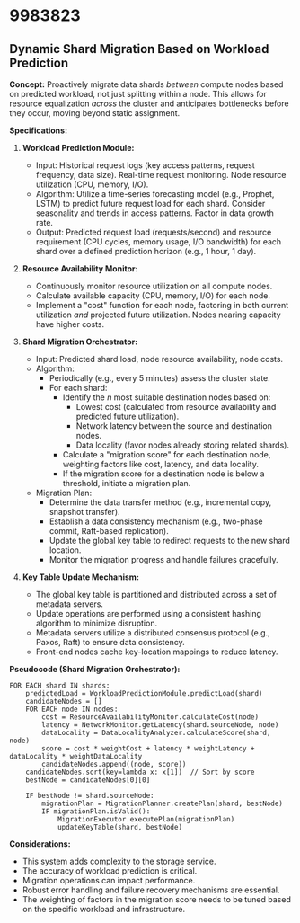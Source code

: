 # 9983823

## Dynamic Shard Migration Based on Workload Prediction

**Concept:** Proactively migrate data shards *between* compute nodes based on predicted workload, not just splitting within a node. This allows for resource equalization *across* the cluster and anticipates bottlenecks before they occur, moving beyond static assignment.

**Specifications:**

1.  **Workload Prediction Module:**
    *   Input: Historical request logs (key access patterns, request frequency, data size). Real-time request monitoring. Node resource utilization (CPU, memory, I/O).
    *   Algorithm: Utilize a time-series forecasting model (e.g., Prophet, LSTM) to predict future request load for each shard.  Consider seasonality and trends in access patterns.  Factor in data growth rate.
    *   Output: Predicted request load (requests/second) and resource requirement (CPU cycles, memory usage, I/O bandwidth) for each shard over a defined prediction horizon (e.g., 1 hour, 1 day).

2.  **Resource Availability Monitor:**
    *   Continuously monitor resource utilization on all compute nodes.
    *   Calculate available capacity (CPU, memory, I/O) for each node.
    *   Implement a "cost" function for each node, factoring in both current utilization *and* projected future utilization.  Nodes nearing capacity have higher costs.

3.  **Shard Migration Orchestrator:**
    *   Input: Predicted shard load, node resource availability, node costs.
    *   Algorithm:
        *   Periodically (e.g., every 5 minutes) assess the cluster state.
        *   For each shard:
            *   Identify the *n* most suitable destination nodes based on:
                *   Lowest cost (calculated from resource availability and predicted future utilization).
                *   Network latency between the source and destination nodes.
                *   Data locality (favor nodes already storing related shards).
            *   Calculate a "migration score" for each destination node, weighting factors like cost, latency, and data locality.
            *   If the migration score for a destination node is below a threshold, initiate a migration plan.
    *   Migration Plan:
        *   Determine the data transfer method (e.g., incremental copy, snapshot transfer).
        *   Establish a data consistency mechanism (e.g., two-phase commit, Raft-based replication).
        *   Update the global key table to redirect requests to the new shard location.
        *   Monitor the migration progress and handle failures gracefully.

4.  **Key Table Update Mechanism:**
    *   The global key table is partitioned and distributed across a set of metadata servers.
    *   Update operations are performed using a consistent hashing algorithm to minimize disruption.
    *   Metadata servers utilize a distributed consensus protocol (e.g., Paxos, Raft) to ensure data consistency.
    *   Front-end nodes cache key-location mappings to reduce latency.

**Pseudocode (Shard Migration Orchestrator):**

```
FOR EACH shard IN shards:
    predictedLoad = WorkloadPredictionModule.predictLoad(shard)
    candidateNodes = []
    FOR EACH node IN nodes:
        cost = ResourceAvailabilityMonitor.calculateCost(node)
        latency = NetworkMonitor.getLatency(shard.sourceNode, node)
        dataLocality = DataLocalityAnalyzer.calculateScore(shard, node)
        score = cost * weightCost + latency * weightLatency + dataLocality * weightDataLocality
        candidateNodes.append((node, score))
    candidateNodes.sort(key=lambda x: x[1])  // Sort by score
    bestNode = candidateNodes[0][0]

    IF bestNode != shard.sourceNode:
        migrationPlan = MigrationPlanner.createPlan(shard, bestNode)
        IF migrationPlan.isValid():
            MigrationExecutor.executePlan(migrationPlan)
            updateKeyTable(shard, bestNode)
```

**Considerations:**

*   This system adds complexity to the storage service.
*   The accuracy of workload prediction is critical.
*   Migration operations can impact performance.
*   Robust error handling and failure recovery mechanisms are essential.
*   The weighting of factors in the migration score needs to be tuned based on the specific workload and infrastructure.